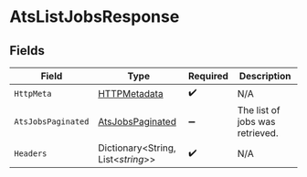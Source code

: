 # AtsListJobsResponse


## Fields

| Field                                                           | Type                                                            | Required                                                        | Description                                                     |
| --------------------------------------------------------------- | --------------------------------------------------------------- | --------------------------------------------------------------- | --------------------------------------------------------------- |
| `HttpMeta`                                                      | [HTTPMetadata](../../Models/Components/HTTPMetadata.md)         | :heavy_check_mark:                                              | N/A                                                             |
| `AtsJobsPaginated`                                              | [AtsJobsPaginated](../../Models/Components/AtsJobsPaginated.md) | :heavy_minus_sign:                                              | The list of jobs was retrieved.                                 |
| `Headers`                                                       | Dictionary<String, List<*string*>>                              | :heavy_check_mark:                                              | N/A                                                             |